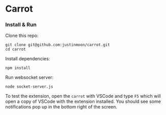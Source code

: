 # Carrot

### Install & Run

Clone this repo:

```
git clone git@github.com:justinmoon/carrot.git
cd carrot
```

Install dependencies:

```
npm install
```

Run websocket server:

```
node socket-server.js
```

To test the extension, open the `carrot` with VSCode and type `F5` which will open a copy of VSCode with the extension installed. You should see some notifications pop up in the bottom right of the screen.  